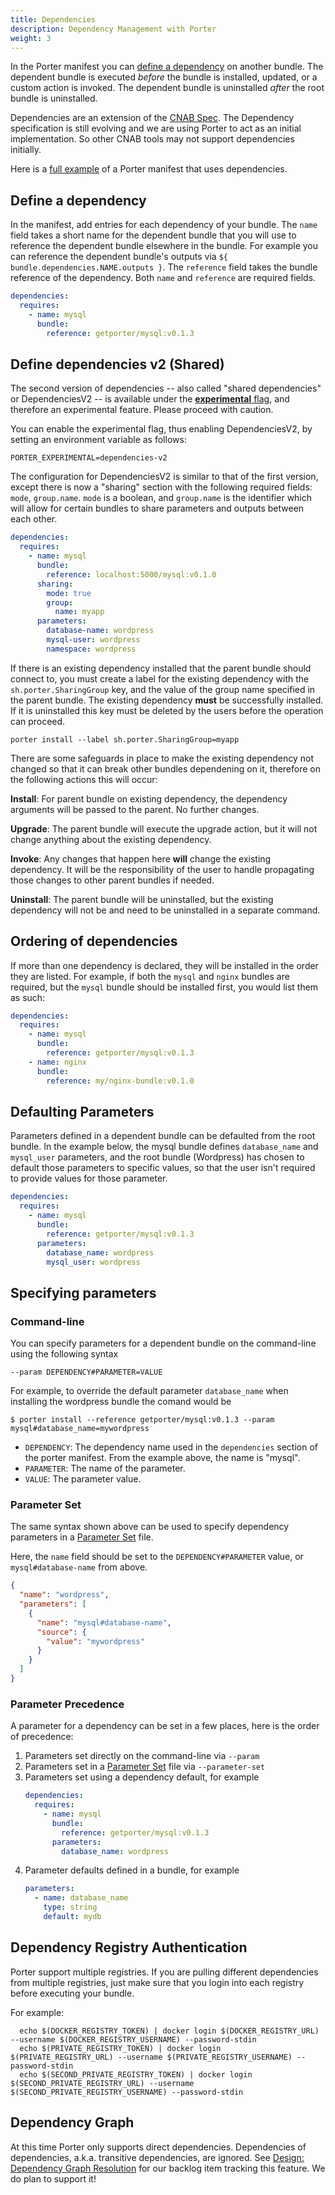 ```yaml
---
title: Dependencies
description: Dependency Management with Porter
weight: 3
---
```


In the Porter manifest you can [define a dependency](#define-a-dependency) on another
bundle. The dependent bundle is executed _before_ the bundle is installed, updated, or a custom action is invoked.
The dependent bundle is uninstalled _after_ the root bundle is uninstalled.

Dependencies are an extension of the [CNAB Spec](https://github.com/cnabio/cnab-spec/blob/master/500-CNAB-dependencies.md).
The Dependency specification is still evolving and we are using Porter to act as an initial implementation. So other CNAB
tools may not support dependencies initially.

Here is a [full example][example] of a Porter manifest that uses dependencies.

## Define a dependency

In the manifest, add entries for each dependency of your bundle. The `name` field takes a short name for the dependent bundle that
you will use to reference the dependent bundle elsewhere in the bundle. For example you can reference the dependent bundle's
outputs via `${ bundle.dependencies.NAME.outputs }`. The `reference` field takes the bundle reference of the dependency.
Both `name` and `reference` are required fields.

```yaml
dependencies:
  requires:
    - name: mysql
      bundle:
        reference: getporter/mysql:v0.1.3
```

## Define dependencies v2 (Shared)

The second version of dependencies -- also called "shared dependencies" or DependenciesV2 -- is available under the [**experimental** flag](https://porter.sh/docs/configuration/configuration/#experimental-feature-flags), and therefore an experimental feature. Please proceed with caution.

You can enable the experimental flag, thus enabling DependenciesV2, by setting an environment variable as follows:
```
PORTER_EXPERIMENTAL=dependencies-v2
```

The configuration for DependenciesV2 is similar to that of the first version, except there is now a "sharing" section with the following required fields: `mode`, `group.name`.
`mode` is a boolean, and `group.name` is the identifier which will allow for certain
bundles to share parameters and outputs between each other.

```yaml
dependencies:
  requires:
    - name: mysql
      bundle:
        reference: localhost:5000/mysql:v0.1.0
      sharing:
        mode: true
        group:
          name: myapp
      parameters:
        database-name: wordpress
        mysql-user: wordpress
        namespace: wordpress
```

If there is an existing dependency installed that the parent bundle should connect to, you must create a label for the existing dependency with the `sh.porter.SharingGroup` key, and the value of the group name specified in the parent bundle. The existing dependency **must** be successfully installed. If it is uninstalled this key must be deleted by the users before the operation can proceed. 

```
porter install --label sh.porter.SharingGroup=myapp
```

There are some safeguards in place to make the existing dependency not changed so that it can break other bundles dependening on it, therefore on the following actions this will occur:

**Install**: For parent bundle on existing dependency, the dependency arguments will be passed to the parent. No further changes.

**Upgrade**: The parent bundle will execute the upgrade action, but it will not change anything about the existing dependency.

**Invoke**: Any changes that happen here **will** change the existing dependency. It will be the responsibility of the user to handle propagating those changes to other parent bundles if needed.

**Uninstall**: The parent bundle will be uninstalled, but the existing dependency will not be and need to be uninstalled in a separate command.


## Ordering of dependencies

If more than one dependency is declared, they will be installed in the order they are listed. For example, if both the `mysql` and
`nginx` bundles are required, but the `mysql` bundle should be installed first, you would list them as such:

```yaml
dependencies:
  requires:
    - name: mysql
      bundle:
        reference: getporter/mysql:v0.1.3
    - name: nginx
      bundle:
        reference: my/nginx-bundle:v0.1.0
```

## Defaulting Parameters

Parameters defined in a dependent bundle can be defaulted from the root bundle.
In the example below, the mysql bundle defines `database_name` and
`mysql_user` parameters, and the root bundle (Wordpress) has chosen to default those parameters
to specific values, so that the user isn't required to provide values for those parameter.

```yaml
dependencies:
  requires:
    - name: mysql
      bundle:
        reference: getporter/mysql:v0.1.3
      parameters:
        database_name: wordpress
        mysql_user: wordpress
```

## Specifying parameters

### Command-line

You can specify parameters for a dependent bundle on the command-line using the following syntax

```
--param DEPENDENCY#PARAMETER=VALUE
```

For example, to override the default parameter `database_name` when installing the wordpress bundle the comand would be

```
$ porter install --reference getporter/mysql:v0.1.3 --param mysql#database_name=mywordpress
```

- `DEPENDENCY`: The dependency name used in the `dependencies` section of the porter manifest. From the example above, the name is "mysql".
- `PARAMETER`: The name of the parameter.
- `VALUE`: The parameter value.

### Parameter Set

The same syntax shown above can be used to specify dependency parameters in a [Parameter Set][parameter-set] file.

Here, the `name` field should be set to the `DEPENDENCY#PARAMETER` value, or `mysql#database-name` from above.

```json
{
  "name": "wordpress",
  "parameters": [
    {
      "name": "mysql#database-name",
      "source": {
        "value": "mywordpress"
      }
    }
  ]
}
```

### Parameter Precedence

A parameter for a dependency can be set in a few places, here is the order of precedence:

1. Parameters set directly on the command-line via `--param`
1. Parameters set in a [Parameter Set][parameter-set] file via `--parameter-set`
1. Parameters set using a dependency default, for example
   ```yaml
   dependencies:
     requires:
       - name: mysql
         bundle:
           reference: getporter/mysql:v0.1.3
         parameters:
           database_name: wordpress
   ```
1. Parameter defaults defined in a bundle, for example
   ```yaml
   parameters:
     - name: database_name
       type: string
       default: mydb
   ```

## Dependency Registry Authentication

Porter support multiple registries. If you are pulling different dependencies from multiple registries,
just make sure that you login into each registry before executing your bundle.

For example:

```shell
  echo $(DOCKER_REGISTRY_TOKEN) | docker login $(DOCKER_REGISTRY_URL) --username $(DOCKER_REGISTRY_USERNAME) --password-stdin
  echo $(PRIVATE_REGISTRY_TOKEN) | docker login $(PRIVATE_REGISTRY_URL) --username $(PRIVATE_REGISTRY_USERNAME) --password-stdin
  echo $(SECOND_PRIVATE_REGISTRY_TOKEN) | docker login $(SECOND_PRIVATE_REGISTRY_URL) --username $(SECOND_PRIVATE_REGISTRY_USERNAME) --password-stdin
```

## Dependency Graph

At this time Porter only supports direct dependencies. Dependencies of dependencies, a.k.a.
transitive dependencies, are ignored. See [Design: Dependency Graph Resolution](https://github.com/getporter/porter/issues/69)
for our backlog item tracking this feature. We do plan to support it!

[example]: /src/build/testdata/bundles/wordpress/porter.yaml
[parameter-set]: /parameters#parameter-sets
